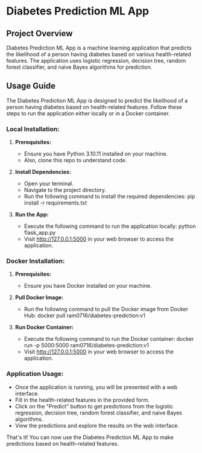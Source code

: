 # Diabetes Prediction ML App

## Project Overview

Diabetes Prediction ML App is a machine learning application that predicts the likelihood of a person having diabetes based on various health-related features. The application uses logistic regression, decision tree, random forest classifier, and naive Bayes algorithms for prediction.

## Usage Guide

The Diabetes Prediction ML App is designed to predict the likelihood of a person having diabetes based on health-related features. Follow these steps to run the application either locally or in a Docker container.

### Local Installation:

1. **Prerequisites:**
    - Ensure you have Python 3.10.11 installed on your machine.
    - Also, clone this repo to understand code.

2. **Install Dependencies:**
    - Open your terminal.
    - Navigate to the project directory.
    - Run the following command to install the required dependencies:
        pip install -r requirements.txt

3. **Run the App:**
    - Execute the following command to run the application locally:
        python flask_app.py
    - Visit http://127.0.0.1:5000 in your web browser to access the application.

### Docker Installation:

1. **Prerequisites:**
    - Ensure you have Docker installed on your machine.

2. **Pull Docker Image:**
    - Run the following command to pull the Docker image from Docker Hub:
      docker pull ram0716/diabetes-prediction:v1


3. **Run Docker Container:**
    - Execute the following command to run the Docker container:
        docker run -p 5000:5000 ram0716/diabetes-prediction:v1
    - Visit http://127.0.0.1:5000 in your web browser to access the application.

### Application Usage:

- Once the application is running, you will be presented with a web interface.
- Fill in the health-related features in the provided form.
- Click on the "Predict" button to get predictions from the logistic regression, decision tree, random forest classifier, and naive Bayes algorithms.
- View the predictions and explore the results on the web interface.

That's it! You can now use the Diabetes Prediction ML App to make predictions based on health-related features.
